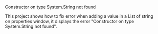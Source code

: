 Constructor on type System.String not found

This project shows how to fix error when adding a value in a List of string on properties window, it displays the error "Constructor on type System.String not found".